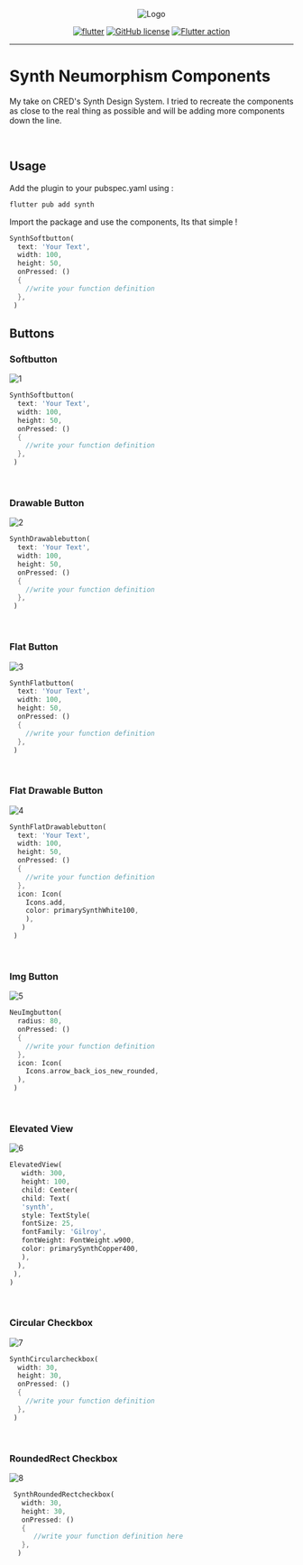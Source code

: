 

<div align="center">

  ![Logo](https://user-images.githubusercontent.com/62848565/128122647-f56c9c5a-54ef-4f6e-b6ad-65964d345251.png)
  
</div>
<div align="center">


[![flutter](https://img.shields.io/badge/Flutter%20ver.-2.4.0-blue?style=for-the-badge&logo=flutter)](https://flutter.dev/)
[![GitHub license](https://img.shields.io/badge/license-MIT-red.svg?style=for-the-badge)](https://github.com/data-charya/Synth-Flutter/blob/master/LICENSE)
[![Flutter action](https://github.com/data-charya/Synth-Flutter/actions/workflows/dart.yml/badge.svg)](https://github.com/data-charya/Synth-Flutter/actions/workflows/dart.yml)

</div>
<hr>

# Synth Neumorphism Components

My take on CRED's Synth Design System. I tried to recreate the components as close to the real thing as possible and will be adding more components down the line.

<br>

## Usage
Add the plugin to your pubspec.yaml using :
```dart
flutter pub add synth
```
Import the package and use the components, Its that simple !
```dart
SynthSoftbutton(
  text: 'Your Text',
  width: 100,
  height: 50,
  onPressed: () 
  {
    //write your function definition
  },
 )
```
## Buttons
### Softbutton


![1](https://user-images.githubusercontent.com/62848565/128127176-0f50a578-1ee7-47a4-b67d-4f72a2f14161.png)

```dart
SynthSoftbutton(
  text: 'Your Text',
  width: 100,
  height: 50,
  onPressed: () 
  {
    //write your function definition
  },
 )
```

<br>

### Drawable Button


![2](https://user-images.githubusercontent.com/62848565/128127187-51f5ced1-3ee0-4976-80d6-fd885e0b72bf.png)

```dart
SynthDrawablebutton(
  text: 'Your Text',
  width: 100,
  height: 50,
  onPressed: () 
  {
    //write your function definition
  },
 )
```
<br>

### Flat Button
![3](https://user-images.githubusercontent.com/62848565/128127202-784ff6fb-dcd4-4099-a81d-0d6f64542158.png)

```dart
SynthFlatbutton(
  text: 'Your Text',
  width: 100,
  height: 50,
  onPressed: () 
  {
    //write your function definition
  },
 )
```

<br>

### Flat Drawable Button
![4](https://user-images.githubusercontent.com/62848565/128127223-5227e45a-62f7-4016-8e99-69aa1363a08b.png)

```dart
SynthFlatDrawablebutton(
  text: 'Your Text',
  width: 100,
  height: 50,
  onPressed: () 
  {
    //write your function definition
  },
  icon: Icon(
    Icons.add,
    color: primarySynthWhite100,
    ),
   )
 )
```

<br>

### Img Button
![5](https://user-images.githubusercontent.com/62848565/128127242-ec0c5bb6-3ae1-4531-b951-88ea34def291.png)

```dart
NeuImgbutton(
  radius: 80,
  onPressed: () 
  {
    //write your function definition
  },
  icon: Icon(
    Icons.arrow_back_ios_new_rounded,
  ),
 )
```

<br>

### Elevated View
![6](https://user-images.githubusercontent.com/62848565/128127250-52dbe753-cffb-4de2-af7a-a33af6ae5e55.png)

```dart
ElevatedView(
   width: 300,
   height: 100,
   child: Center(
   child: Text(
   'synth',
   style: TextStyle(
   fontSize: 25,
   fontFamily: 'Gilroy',
   fontWeight: FontWeight.w900,
   color: primarySynthCopper400,
   ),
  ),
 ),
)
```

<br>

### Circular Checkbox
![7](https://user-images.githubusercontent.com/62848565/128127263-e559d648-8689-4079-b908-36e359f10701.png)

```dart
SynthCircularcheckbox(
  width: 30,
  height: 30,
  onPressed: () 
  {
    //write your function definition
  },
 )
```

<br>

### RoundedRect Checkbox
![8](https://user-images.githubusercontent.com/62848565/128127271-3784936b-edd3-4e3a-85f1-daa3e886e4e0.png)

```dart
 SynthRoundedRectcheckbox(
   width: 30,
   height: 30,
   onPressed: () 
   {
      //write your function definition here
   },
  )
```

<br>
